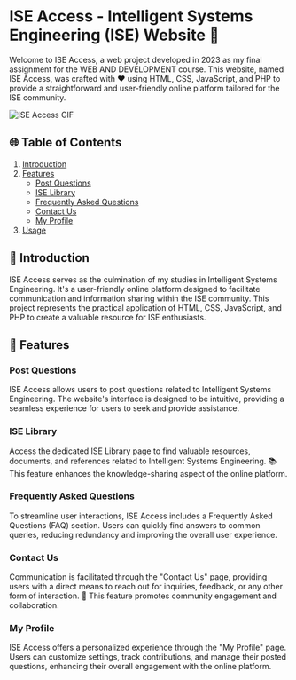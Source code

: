 # ISE Access - Intelligent Systems Engineering (ISE) Website 🚀

Welcome to ISE Access, a web project developed in 2023 as my final assignment for the WEB AND DEVELOPMENT course. This website, named ISE Access, was crafted with ❤️ using HTML, CSS, JavaScript, and PHP to provide a straightforward and user-friendly online platform tailored for the ISE community.

![ISE Access GIF](https://github.com/Amal-Emad/WEB-PROGRAMMING-/blob/registration/290079079-231375ce-58a3-4c3b-85c8-44ea51d1318f.gif)

## 🌐 Table of Contents

1. [Introduction](#introduction)
2. [Features](#features)
    - [Post Questions](#post-questions)
    - [ISE Library](#ise-library)
    - [Frequently Asked Questions](#frequently-asked-questions)
    - [Contact Us](#contact-us)
    - [My Profile](#my-profile)
3. [Usage](#usage)


## 🚀 Introduction

ISE Access serves as the culmination of my studies in Intelligent Systems Engineering. It's a user-friendly online platform designed to facilitate communication and information sharing within the ISE community. This project represents the practical application of HTML, CSS, JavaScript, and PHP to create a valuable resource for ISE enthusiasts.

## 🌟 Features

### Post Questions

ISE Access allows users to post questions related to Intelligent Systems Engineering. The website's interface is designed to be intuitive, providing a seamless experience for users to seek and provide assistance.

### ISE Library

Access the dedicated ISE Library page to find valuable resources, documents, and references related to Intelligent Systems Engineering. 📚 This feature enhances the knowledge-sharing aspect of the online platform.

### Frequently Asked Questions

To streamline user interactions, ISE Access includes a Frequently Asked Questions (FAQ) section. Users can quickly find answers to common queries, reducing redundancy and improving the overall user experience.

### Contact Us

Communication is facilitated through the "Contact Us" page, providing users with a direct means to reach out for inquiries, feedback, or any other form of interaction. 💬 This feature promotes community engagement and collaboration.

### My Profile

ISE Access offers a personalized experience through the "My Profile" page. Users can customize settings, track contributions, and manage their posted questions, enhancing their overall engagement with the online platform.


